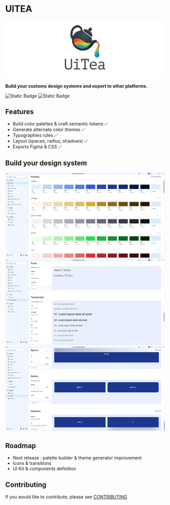 # UITEA
![banner](./src/assets/uitea-banner.png)

__Build your customs design systems and export to other platforms.__

![Static Badge](https://img.shields.io/badge/license-MIT-blue) ![Static Badge](https://img.shields.io/badge/version-1.1.1-green)


## Features
- Build color palettes & craft semantic tokens :white_check_mark:
- Generate alternate color themes :white_check_mark:
- Typographies rules :white_check_mark:
- Layout (spaces, radius, shadows) :white_check_mark:
- Exports Figma & CSS :white_check_mark:

## Build your design system
![colors](./src/assets/colors.png)
![typographies](./src/assets/typographies.png)
![layout](./src/assets/layout.png)

## Roadmap
- Next release : palette builder & theme generator improvement
- Icons & transitions
- UI Kit & components definition

## Contributing
If you would like to contribute, please see [CONTRIBUTING](./CONTRIBUTING.md)


